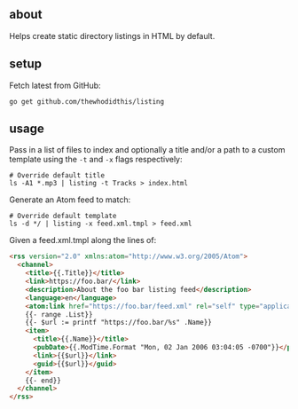 ## about

Helps create static directory listings in HTML by default.

## setup

Fetch latest from GitHub:

```
go get github.com/thewhodidthis/listing
```

## usage

Pass in a list of files to index and optionally a title and/or a path to a custom template using the `-t` and `-x` flags respectively:

```
# Override default title
ls -A1 *.mp3 | listing -t Tracks > index.html
```

Generate an Atom feed to match:

```
# Override default template
ls -d */ | listing -x feed.xml.tmpl > feed.xml
```

Given a feed.xml.tmpl along the lines of:

```html
<rss version="2.0" xmlns:atom="http://www.w3.org/2005/Atom">
  <channel>
    <title>{{.Title}}</title>
    <link>https://foo.bar/</link>
    <description>About the foo bar listing feed</description>
    <language>en</language>
    <atom:link href="https://foo.bar/feed.xml" rel="self" type="application/rss+xml"/>
    {{- range .List}}
    {{- $url := printf "https://foo.bar/%s" .Name}}
    <item>
      <title>{{.Name}}</title>
      <pubDate>{{.ModTime.Format "Mon, 02 Jan 2006 03:04:05 -0700"}}</pubDate>
      <link>{{$url}}</link>
      <guid>{{$url}}</guid>
    </item>
    {{- end}}
  </channel>
</rss>
```
